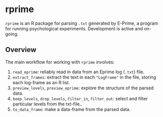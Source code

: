 rprime
======

`rprime` is an R package for parsing `.txt` generated by E-Prime, a program for running psychological experiments. Development is active and on-going.

## Overview

The main workflow for working with `rprime` involves:

1. `read_eprime`: reliably read in data from an Eprime log (`.txt`) file.
2. `extract_frames`: extract the text in each `"LogFrame"` in the file, storing each log-frame as an R list.
3. `preview_levels`, `preview_eprime`: explore the structure of the parsed data.
4. `keep_levels`, `drop_levels`, `filter_in`, `filter_out`: select and filter particular levels from the txt-file..
5. `to_data_frame`: make a data-frame from the parsed data.

